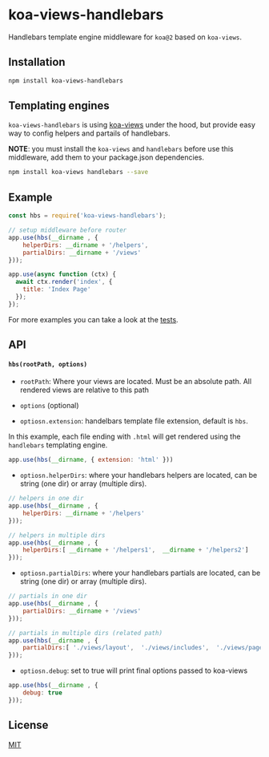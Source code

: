 # koa-views-handlebars

Handlebars template engine middleware for `koa@2` based on `koa-views`.

## Installation

```sh
npm install koa-views-handlebars
```

## Templating engines

`koa-views-handlebars` is using [koa-views](https://github.com/queckezz/koa-views) under the hood, but provide easy way to config helpers and partails of handlebars.


**NOTE**: you must install the `koa-views` and `handlebars` before use this middleware, add them to your package.json dependencies.
```sh
npm install koa-views handlebars --save
```

## Example

```js
const hbs = require('koa-views-handlebars');

// setup middleware before router
app.use(hbs(__dirname , {
    helperDirs: __dirname + '/helpers',
    partialDirs: __dirname + '/views'
}));

app.use(async function (ctx) {
  await ctx.render('index', {
    title: 'Index Page'
  });
});
```

For more examples you can take a look at the [tests](./test/core.spec.js).


## API

#### `hbs(rootPath, options)`

* `rootPath`: Where your views are located. Must be an absolute path. All rendered views are relative to this path
* `options` (optional)



* `optiosn.extension`: handelbars template file extension, default is `hbs`.

In this example, each file ending with `.html` will get rendered using the `handlebars` templating engine.
```js
app.use(hbs(__dirname, { extension: 'html' }))
```


* `optiosn.helperDirs`: where your handlebars helpers are located, can be string (one dir) or array (multiple dirs).

```js
// helpers in one dir
app.use(hbs(__dirname , {
    helperDirs: __dirname + '/helpers'
}));

// helpers in multiple dirs
app.use(hbs(__dirname , {
    helperDirs:[ __dirname + '/helpers1',  __dirname + '/helpers2']
}));

```


* `optiosn.partialDirs`: where your handlebars partials are located, can be string (one dir) or array (multiple dirs).

```js
// partials in one dir
app.use(hbs(__dirname , {
    partialDirs: __dirname + '/views'
}));

// partials in multiple dirs (related path)
app.use(hbs(__dirname , {
    partialDirs:[ './views/layout',  './views/includes',  './views/pages']
}));

```

* `optiosn.debug`: set to true will print final options passed to koa-views 

```js
app.use(hbs(__dirname , {
    debug: true
}));

```

## License

[MIT](./LICENSE)
